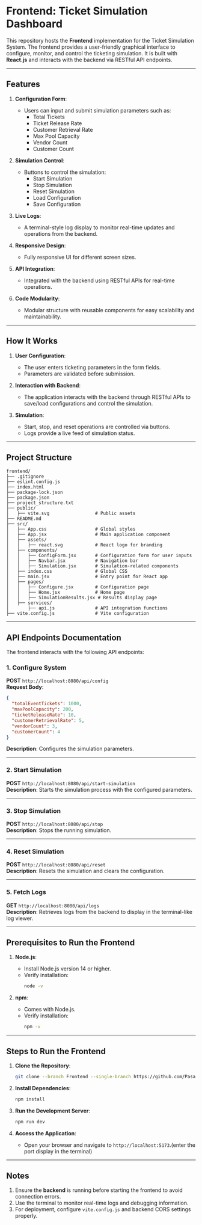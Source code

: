 # Frontend: Ticket Simulation Dashboard

This repository hosts the **Frontend** implementation for the Ticket Simulation System. The frontend provides a user-friendly graphical interface to configure, monitor, and control the ticketing simulation. It is built with **React.js** and interacts with the backend via RESTful API endpoints.

---

## Features

1. **Configuration Form**:
    - Users can input and submit simulation parameters such as:
        - Total Tickets
        - Ticket Release Rate
        - Customer Retrieval Rate
        - Max Pool Capacity
        - Vendor Count
        - Customer Count

2. **Simulation Control**:
    - Buttons to control the simulation:
        - Start Simulation
        - Stop Simulation
        - Reset Simulation
        - Load Configuration
        - Save Configuration

3. **Live Logs**:
    - A terminal-style log display to monitor real-time updates and operations from the backend.

4. **Responsive Design**:
    - Fully responsive UI for different screen sizes.

5. **API Integration**:
    - Integrated with the backend using RESTful APIs for real-time operations.

6. **Code Modularity**:
    - Modular structure with reusable components for easy scalability and maintainability.

---

## How It Works

1. **User Configuration**:
    - The user enters ticketing parameters in the form fields.
    - Parameters are validated before submission.

2. **Interaction with Backend**:
    - The application interacts with the backend through RESTful APIs to save/load configurations and control the simulation.

3. **Simulation**:
    - Start, stop, and reset operations are controlled via buttons.
    - Logs provide a live feed of simulation status.

---

## Project Structure

```
frontend/
├── .gitignore
├── eslint.config.js
├── index.html
├── package-lock.json
├── package.json
├── project_structure.txt
├── public/
│   ├── vite.svg                 # Public assets
├── README.md
├── src/
│   ├── App.css                  # Global styles
│   ├── App.jsx                  # Main application component
│   ├── assets/
│   │   ├── react.svg            # React logo for branding
│   ├── components/
│   │   ├── ConfigForm.jsx       # Configuration form for user inputs
│   │   ├── Navbar.jsx           # Navigation bar
│   │   ├── Simulation.jsx       # Simulation-related components
│   ├── index.css                # Global CSS
│   ├── main.jsx                 # Entry point for React app
│   ├── pages/
│   │   ├── Configure.jsx        # Configuration page
│   │   ├── Home.jsx             # Home page
│   │   ├── SimulationResults.jsx # Results display page
│   ├── services/
│       ├── api.js               # API integration functions
├── vite.config.js               # Vite configuration
```

---

## API Endpoints Documentation

The frontend interacts with the following API endpoints:

### 1. **Configure System**
**POST** `http://localhost:8080/api/config`  
**Request Body**:
```json
{
  "totalEventTickets": 1000,
  "maxPoolCapacity": 200,
  "ticketReleaseRate": 10,
  "customerRetrievalRate": 5,
  "vendorCount": 3,
  "customerCount": 4
}
```
**Description**: Configures the simulation parameters.

---

### 2. **Start Simulation**
**POST** `http://localhost:8080/api/start-simulation`  
**Description**: Starts the simulation process with the configured parameters.

---

### 3. **Stop Simulation**
**POST** `http://localhost:8080/api/stop`  
**Description**: Stops the running simulation.

---

### 4. **Reset Simulation**
**POST** `http://localhost:8080/api/reset`  
**Description**: Resets the simulation and clears the configuration.

---

### 5. **Fetch Logs**
**GET** `http://localhost:8080/api/logs`  
**Description**: Retrieves logs from the backend to display in the terminal-like log viewer.

---

## Prerequisites to Run the Frontend

1. **Node.js**:
    - Install Node.js version 14 or higher.
    - Verify installation:
      ```bash
      node -v
      ```

2. **npm**:
    - Comes with Node.js.
    - Verify installation:
      ```bash
      npm -v
      ```

---

## Steps to Run the Frontend

1. **Clone the Repository**:
   ```bash
   git clone --branch Frontend --single-branch https://github.com/Pasanlaksitha/OOP-Coursework.git

   ```

2. **Install Dependencies**:
   ```bash
   npm install
   ```

3. **Run the Development Server**:
   ```bash
   npm run dev
   ```

4. **Access the Application**:
    - Open your browser and navigate to `http://localhost:5173`.(enter the port display in the terminal)

---

## Notes

1. Ensure the **backend** is running before starting the frontend to avoid connection errors.
2. Use the terminal to monitor real-time logs and debugging information.
3. For deployment, configure `vite.config.js` and backend CORS settings properly.
